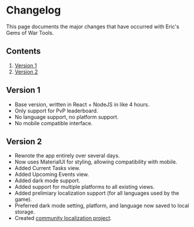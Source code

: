 # Changelog

This page documents the major changes that have occurred with Eric's Gems of War Tools.

## Contents

1. [Version 1](#version-1)
2. [Version 2](#version-2)

## Version 1

- Base version, written in React + NodeJS in like 4 hours.
- Only support for PvP leaderboard.
- No language support, no platform support.
- No mobile compatible interface.

## Version 2

- Rewrote the app entirely over several days.
- Now uses MaterialUI for styling, allowing compatibility with mobile.
- Added Current Tasks view.
- Added Upcoming Events view.
- Added dark mode support.
- Added support for multiple platforms to all existing views.
- Added prelimiary localization support (for all languages used by the game).
- Preferred dark mode setting, platform, and language now saved to local storage.
- Created [community localization project]().
